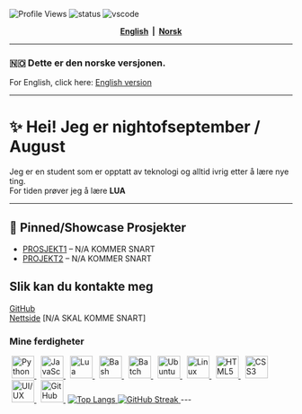 ![Profile Views](https://komarev.com/ghpvc/?username=nightofseptember)
![status](https://api.statusbadges.me/badge/status/307946781373759488?simple=true)
![vscode](https://api.statusbadges.me/badge/vscode/307946781373759488)

<p align="center">
  <b>
    <a href="README.en.md">English</a>
    &nbsp;|&nbsp;
    <a href="README.no.md">Norsk</a>
  </b>
</p>

---

### 🇳🇴 Dette er den norske versjonen.
For English, click here: [English version](README.en.md)

---


# ✨ Hei! Jeg er nightofseptember / August

Jeg er en student som er opptatt av teknologi og alltid ivrig etter å lære nye ting.  
For tiden prøver jeg å lære **LUA**

---

## 📌 Pinned/Showcase Prosjekter

- [PROSJEKT1](https://github.com/nightofseptember/project-repo) –  N/A KOMMER SNART
- [PROJEKT2](https://github.com/nightofseptember/another-repo) – N/A KOMMER SNART

## Slik kan du kontakte meg
[GitHub](https://github.com/nightofseptember)  
[Nettside](#) [N/A SKAL KOMME SNART]

### Mine ferdigheter
<!-- Python Logo -->
<a href="https://www.python.org/" title="Python" style="margin: 4px;"> 
  <picture>
    <source media="(prefers-color-scheme: dark)" srcset="https://go-skill-icons.vercel.app/api/icons?i=py&theme=dark">
    <source media="(prefers-color-scheme: light)" srcset="https://go-skill-icons.vercel.app/api/icons?i=py&theme=light">
    <img src="https://go-skill-icons.vercel.app/api/icons?i=py&theme=light" alt="Python ikon" height="40">
  </picture>
</a>
<!-- JavaScript Logo -->
<a href="https://developer.mozilla.org/en-US/docs/Web/JavaScript" title="JavaScript" style="margin: 4px;">
  <picture>
    <source media="(prefers-color-scheme: dark)" srcset="https://go-skill-icons.vercel.app/api/icons?i=js&theme=dark">
    <source media="(prefers-color-scheme: light)" srcset="https://go-skill-icons.vercel.app/api/icons?i=js&theme=light">
    <img src="https://go-skill-icons.vercel.app/api/icons?i=js&theme=light" alt="JavaScript ikon" height="40">
  </picture>
</a>
<!-- Lua Logo -->
<a href="https://www.lua.org/" title="Lua" style="margin: 4px;">
  <picture>
    <source media="(prefers-color-scheme: dark)" srcset="https://go-skill-icons.vercel.app/api/icons?i=lua&theme=dark">
    <source media="(prefers-color-scheme: light)" srcset="https://go-skill-icons.vercel.app/api/icons?i=lua&theme=light">
    <img src="https://go-skill-icons.vercel.app/api/icons?i=lua&theme=light" alt="Lua ikon" height="40">
  </picture>
</a>
<!-- Bash Logo -->
<a href="https://www.gnu.org/software/bash/" title="Bash" style="margin: 4px;">
  <picture>
    <source media="(prefers-color-scheme: dark)" srcset="https://go-skill-icons.vercel.app/api/icons?i=bash&theme=dark">
    <source media="(prefers-color-scheme: light)" srcset="https://go-skill-icons.vercel.app/api/icons?i=bash&theme=light">
    <img src="https://go-skill-icons.vercel.app/api/icons?i=bash&theme=light" alt="Bash ikon" height="40">
  </picture>
</a>
<!-- Batch (BAT) Logo -->
<a href="https://www.microsoft.com/en-us/windows" title="Batch (BAT)" style="margin: 4px;">
  <picture>
    <source media="(prefers-color-scheme: dark)" srcset="https://go-skill-icons.vercel.app/api/icons?i=bat&theme=dark">
    <source media="(prefers-color-scheme: light)" srcset="https://go-skill-icons.vercel.app/api/icons?i=bat&theme=light">
    <img src="https://go-skill-icons.vercel.app/api/icons?i=bat&theme=light" alt="Batch ikon" height="40">
  </picture>
</a>
<!-- Ubuntu Logo -->
<a href="https://ubuntu.com/" title="Ubuntu" style="margin: 4px;">
  <picture>
    <source media="(prefers-color-scheme: dark)" srcset="https://go-skill-icons.vercel.app/api/icons?i=ubuntu&theme=dark">
    <source media="(prefers-color-scheme: light)" srcset="https://go-skill-icons.vercel.app/api/icons?i=ubuntu&theme=light">
    <img src="https://go-skill-icons.vercel.app/api/icons?i=ubuntu&theme=light" alt="Ubuntu ikon" height="40">
  </picture>
</a>
<!-- Linux Logo -->
<a href="https://www.linux.org/" title="Linux" style="margin: 4px;">
  <picture>
    <source media="(prefers-color-scheme: dark)" srcset="https://go-skill-icons.vercel.app/api/icons?i=linux&theme=dark">
    <source media="(prefers-color-scheme: light)" srcset="https://go-skill-icons.vercel.app/api/icons?i=linux&theme=light">
    <img src="https://go-skill-icons.vercel.app/api/icons?i=linux&theme=light" alt="Linux ikon" height="40">
  </picture>
</a>
<!-- HTML5 Logo -->
<a href="https://developer.mozilla.org/en-US/docs/Web/HTML" title="HTML5" style="margin: 4px;">
  <picture>
    <source media="(prefers-color-scheme: dark)" srcset="https://go-skill-icons.vercel.app/api/icons?i=html&theme=dark">
    <source media="(prefers-color-scheme: light)" srcset="https://go-skill-icons.vercel.app/api/icons?i=html&theme=light">
    <img src="https://go-skill-icons.vercel.app/api/icons?i=html&theme=light" alt="HTML5 ikon" height="40">
  </picture>
</a>
<!-- CSS3 Logo -->
<a href="https://developer.mozilla.org/en-US/docs/Web/CSS" title="CSS3" style="margin: 4px;">
  <picture>
    <source media="(prefers-color-scheme: dark)" srcset="https://go-skill-icons.vercel.app/api/icons?i=css&theme=dark">
    <source media="(prefers-color-scheme: light)" srcset="https://go-skill-icons.vercel.app/api/icons?i=css&theme=light">
    <img src="https://go-skill-icons.vercel.app/api/icons?i=css&theme=light" alt="CSS3 ikon" height="40">
  </picture>
</a>
<!-- UI/UX (Figma) Logo -->
<a href="https://uxdesign.cc/" title="UI/UX" style="margin: 4px;">
  <picture>
    <source media="(prefers-color-scheme: dark)" srcset="https://go-skill-icons.vercel.app/api/icons?i=figma&theme=dark">
    <source media="(prefers-color-scheme: light)" srcset="https://go-skill-icons.vercel.app/api/icons?i=figma&theme=light">
    <img src="https://go-skill-icons.vercel.app/api/icons?i=figma&theme=light" alt="UI/UX ikon" height="40">
  </picture>
</a>
<!-- GitHub Logo -->
<a href="https://github.com/" title="GitHub" style="margin: 4px;">
  <picture>
    <source media="(prefers-color-scheme: dark)" srcset="https://go-skill-icons.vercel.app/api/icons?i=github&theme=dark">
    <source media="(prefers-color-scheme: light)" srcset="https://go-skill-icons.vercel.app/api/icons?i=github&theme=light">
    <img src="https://go-skill-icons.vercel.app/api/icons?i=github&theme=light" alt="GitHub ikon" height="40">
  </picture>
</a>
<a href="https://github-readme-stats.vercel.app/api/top-langs/?username=nightofseptember&layout=compact&theme=dark">
    <picture>
        <source media="(prefers-color-scheme: dark)" srcset="https://github-readme-stats.vercel.app/api/top-langs/?username=nightofseptember&layout=compact&theme=dark">
        <source media="(prefers-color-scheme: light)" srcset="https://github-readme-stats.vercel.app/api/top-langs/?username=nightofseptember&layout=compact&theme=light">
        <img alt="Top Langs">
    </picture>
</a>

<a href="https://git.io/streak-stats">
    <picture>
        <source media="(prefers-color-scheme: dark)" srcset="https://streak-stats.demolab.com/?user=nightofseptember&theme=dark">
        <source media="(prefers-color-scheme: light)" srcset="https://streak-stats.demolab.com/?user=nightofseptember&theme=light">
        <img alt="GitHub Streak">
    </picture>
</a>
---